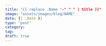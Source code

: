 ```yaml
---
title: "{{ replace .Name "-" " " | title }}"
image: "assets/images/blog/NAME"
date: {{ .Date }}
type: "post"
category:
tag:
draft: true
---
```

